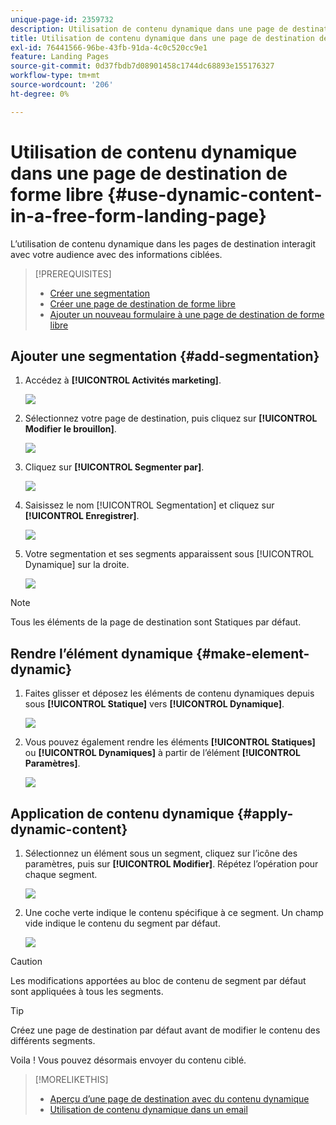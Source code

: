 ```yaml
---
unique-page-id: 2359732
description: Utilisation de contenu dynamique dans une page de destination de forme libre - Documents Marketo - Documentation du produit
title: Utilisation de contenu dynamique dans une page de destination de forme libre
exl-id: 76441566-96be-43fb-91da-4c0c520cc9e1
feature: Landing Pages
source-git-commit: 0d37fbdb7d08901458c1744dc68893e155176327
workflow-type: tm+mt
source-wordcount: '206'
ht-degree: 0%

---
```


# Utilisation de contenu dynamique dans une page de destination de forme libre {#use-dynamic-content-in-a-free-form-landing-page}

L’utilisation de contenu dynamique dans les pages de destination interagit avec votre audience avec des informations ciblées.

>[!PREREQUISITES]
>
>* [Créer une segmentation](/help/marketo/product-docs/personalization/segmentation-and-snippets/segmentation/create-a-segmentation.md)
>* [Créer une page de destination de forme libre](/help/marketo/product-docs/demand-generation/landing-pages/free-form-landing-pages/create-a-free-form-landing-page.md)
>* [Ajouter un nouveau formulaire à une page de destination de forme libre](/help/marketo/product-docs/demand-generation/landing-pages/free-form-landing-pages/add-a-new-form-to-a-free-form-landing-page.md)

## Ajouter une segmentation {#add-segmentation}

1. Accédez à **[!UICONTROL Activités marketing]**.

   ![](assets/login-marketing-activities-2.png)

1. Sélectionnez votre page de destination, puis cliquez sur **[!UICONTROL Modifier le brouillon]**.

   ![](assets/landingpageeditdraft-1.jpg)

1. Cliquez sur **[!UICONTROL Segmenter par]**.

   ![](assets/image2014-9-17-12-3a8-3a46.png)

1. Saisissez le nom [!UICONTROL Segmentation] et cliquez sur **[!UICONTROL Enregistrer]**.

   ![](assets/image2014-9-17-12-3a8-3a53.png)

1. Votre segmentation et ses segments apparaissent sous [!UICONTROL Dynamique] sur la droite.

   ![](assets/image2014-9-17-12-3a9-3a3.png)

>[!NOTE]
>
>Tous les éléments de la page de destination sont Statiques par défaut.

## Rendre l’élément dynamique {#make-element-dynamic}

1. Faites glisser et déposez les éléments de contenu dynamiques depuis sous **[!UICONTROL Statique]** vers **[!UICONTROL Dynamique]**.

   ![](assets/image2014-9-17-12-3a10-3a8.png)

1. Vous pouvez également rendre les éléments **[!UICONTROL Statiques]** ou **[!UICONTROL Dynamiques]** à partir de l’élément **[!UICONTROL Paramètres]**.

   ![](assets/image2014-9-17-12-3a10-3a14.png)

## Application de contenu dynamique {#apply-dynamic-content}

1. Sélectionnez un élément sous un segment, cliquez sur l’icône des paramètres, puis sur **[!UICONTROL Modifier]**. Répétez l’opération pour chaque segment.

   ![](assets/image2014-9-17-12-3a11-3a43.png)

1. Une coche verte indique le contenu spécifique à ce segment. Un champ vide indique le contenu du segment par défaut.

   ![](assets/image2014-9-17-12-3a12-3a52.png)

>[!CAUTION]
>
>Les modifications apportées au bloc de contenu de segment par défaut sont appliquées à tous les segments.

>[!TIP]
>
>Créez une page de destination par défaut avant de modifier le contenu des différents segments.

Voila ! Vous pouvez désormais envoyer du contenu ciblé.

>[!MORELIKETHIS]
>
>* [Aperçu d’une page de destination avec du contenu dynamique](/help/marketo/product-docs/demand-generation/landing-pages/landing-page-actions/preview-a-landing-page-with-dynamic-content.md)
>* [Utilisation de contenu dynamique dans un email](/help/marketo/product-docs/email-marketing/general/functions-in-the-editor/using-dynamic-content-in-an-email.md)

